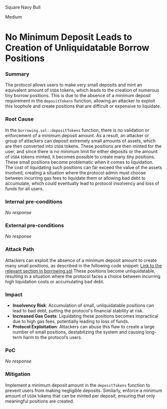 Square Navy Bull

Medium

# No Minimum Deposit Leads to Creation of Unliquidatable Borrow Positions

### Summary

The protocol allows users to make very small deposits and mint an equivalent amount of ``USDA`` tokens, which leads to the creation of numerous tiny borrow positions. This is due to the absence of a minimum deposit requirement in the ``depositTokens`` function, allowing an attacker to exploit this loophole and create positions that are difficult or expensive to liquidate.

### Root Cause

In the ``borrowing.sol::depositTokens`` function, there is no validation or enforcement of a minimum deposit amount. As a result, an attacker or group of attackers can deposit extremely small amounts of assets, which are then converted into ``USDA`` tokens. These positions are then minted for the user, and since there is no minimum limit for either deposits or the amount of ``USDA`` tokens minted, it becomes possible to create many tiny positions.
These small positions become problematic when it comes to liquidation. The cost of liquidating such positions can far exceed the value of the assets involved, creating a situation where the protocol admin must choose between incurring gas fees to liquidate them or allowing bad debt to accumulate, which could eventually lead to protocol insolvency and loss of funds for all users.

### Internal pre-conditions

_No response_

### External pre-conditions

_No response_

### Attack Path

Attackers can exploit the absence of a minimum deposit amount to create many small positions, as described in the following code snippet:
[Link to the relevant section in borrowing.sol](https://github.com/sherlock-audit/2024-11-autonomint/blob/0d324e04d4c0ca306e1ae4d4c65f0cb9d681751b/Blockchain/Blockchian/contracts/Core_logic/borrowing.sol#L226)
These positions become unliquidatable, resulting in a situation where the protocol faces a choice between incurring high liquidation costs or accumulating bad debt.

### Impact

- **Insolvency Risk**: Accumulation of small, unliquidatable positions can lead to bad debt, putting the protocol's financial stability at risk.
- **Increased Gas Costs**: Liquidating these positions becomes impractical due to high gas fees, potentially leading to loss of funds.
- **Protocol Exploitation**: Attackers can abuse this flaw to create a large number of small positions, destabilizing the system and causing long-term harm to the protocol’s users.

### PoC

_No response_

### Mitigation

Implement a minimum deposit amount in the `depositTokens` function to prevent users from making negligible deposits.
Similarly, enforce a minimum amount of `USDA` tokens that can be minted per deposit, ensuring that only meaningful positions are created.





